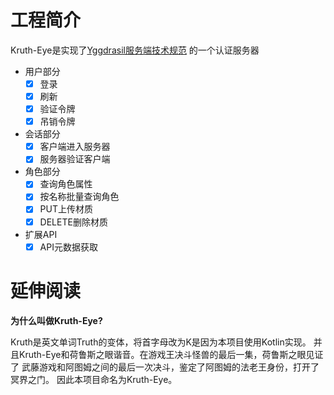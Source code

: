 # 工程简介
Kruth-Eye是实现了[Yggdrasil服务端技术规范](https://github.com/yushijinhun/authlib-injector/wiki/Yggdrasil-%E6%9C%8D%E5%8A%A1%E7%AB%AF%E6%8A%80%E6%9C%AF%E8%A7%84%E8%8C%83) 的一个认证服务器
+ 用户部分
    + [x] 登录
    + [x] 刷新
    + [x] 验证令牌
    + [x] 吊销令牌
+ 会话部分
    + [x] 客户端进入服务器
    + [x] 服务器验证客户端
+ 角色部分
    + [x] 查询角色属性
    + [x] 按名称批量查询角色
    + [x] PUT上传材质
    + [x] DELETE删除材质
+ 扩展API
    + [x] API元数据获取

# 延伸阅读
**为什么叫做Kruth-Eye?**

Kruth是英文单词Truth的变体，将首字母改为K是因为本项目使用Kotlin实现。
并且Kruth-Eye和荷鲁斯之眼谐音。在游戏王决斗怪兽的最后一集，荷鲁斯之眼见证了
武藤游戏和阿图姆之间的最后一次决斗，鉴定了阿图姆的法老王身份，打开了冥界之门。
因此本项目命名为Kruth-Eye。

 